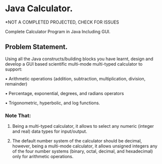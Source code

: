 # Java Calculator.
*NOT A COMPLETED PROJECTED, CHECK FOR ISSUES

Complete Calculator Program in Java Including GUI.

## Problem Statement.


Using all the Java constructs/building blocks you have learnt, design and develop a GUI based scientific multi-mode multi-typed calculator to support: 

• Arithmetic operations (addition, subtraction, multiplication, division, remainder)

• Percentage, exponential, degrees, and radians operators

• Trigonometric, hyperbolic, and log functions.

### Note That:

1. Being a multi-typed calculator, it allows to select any numeric (integer and real) data types for input/output.

2. The default number system of the calculator should be decimal, however, being a multi-mode calculator, it allows unsigned integers any of the four number systems (binary, octal, decimal, and hexadecimal) only for arithmetic operations.

